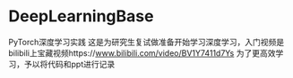 # DeepLearningBase
PyTorch深度学习实践
这是为研究生复试做准备开始学习深度学习，入门视频是bilibili上宝藏视频https://www.bilibili.com/video/BV1Y7411d7Ys
为了更高效学习，予以将代码和ppt进行记录
